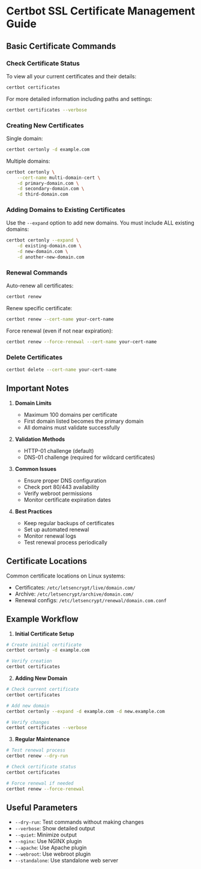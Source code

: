 # Certbot SSL Certificate Management Guide

## Basic Certificate Commands

### Check Certificate Status
To view all your current certificates and their details:
```bash
certbot certificates
```

For more detailed information including paths and settings:
```bash
certbot certificates --verbose
```

### Creating New Certificates

Single domain:
```bash
certbot certonly -d example.com
```

Multiple domains:
```bash
certbot certonly \
    --cert-name multi-domain-cert \
    -d primary-domain.com \
    -d secondary-domain.com \
    -d third-domain.com
```

### Adding Domains to Existing Certificates

Use the `--expand` option to add new domains. You must include ALL existing domains:
```bash
certbot certonly --expand \
    -d existing-domain.com \
    -d new-domain.com \
    -d another-new-domain.com
```

### Renewal Commands

Auto-renew all certificates:
```bash
certbot renew
```

Renew specific certificate:
```bash
certbot renew --cert-name your-cert-name
```

Force renewal (even if not near expiration):
```bash
certbot renew --force-renewal --cert-name your-cert-name
```

### Delete Certificates
```bash
certbot delete --cert-name your-cert-name
```

## Important Notes

1. **Domain Limits**
   - Maximum 100 domains per certificate
   - First domain listed becomes the primary domain
   - All domains must validate successfully

2. **Validation Methods**
   - HTTP-01 challenge (default)
   - DNS-01 challenge (required for wildcard certificates)

3. **Common Issues**
   - Ensure proper DNS configuration
   - Check port 80/443 availability
   - Verify webroot permissions
   - Monitor certificate expiration dates

4. **Best Practices**
   - Keep regular backups of certificates
   - Set up automated renewal
   - Monitor renewal logs
   - Test renewal process periodically

## Certificate Locations

Common certificate locations on Linux systems:
- Certificates: `/etc/letsencrypt/live/domain.com/`
- Archive: `/etc/letsencrypt/archive/domain.com/`
- Renewal configs: `/etc/letsencrypt/renewal/domain.com.conf`

## Example Workflow

1. **Initial Certificate Setup**
```bash
# Create initial certificate
certbot certonly -d example.com

# Verify creation
certbot certificates
```

2. **Adding New Domain**
```bash
# Check current certificate
certbot certificates

# Add new domain
certbot certonly --expand -d example.com -d new.example.com

# Verify changes
certbot certificates --verbose
```

3. **Regular Maintenance**
```bash
# Test renewal process
certbot renew --dry-run

# Check certificate status
certbot certificates

# Force renewal if needed
certbot renew --force-renewal
```

## Useful Parameters

- `--dry-run`: Test commands without making changes
- `--verbose`: Show detailed output
- `--quiet`: Minimize output
- `--nginx`: Use NGINX plugin
- `--apache`: Use Apache plugin
- `--webroot`: Use webroot plugin
- `--standalone`: Use standalone web server